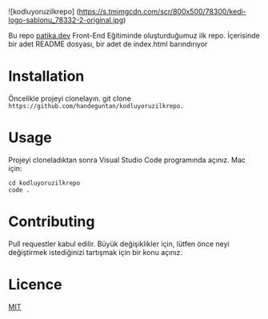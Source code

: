  ![kodluyoruzilkrepo] (https://s.tmimgcdn.com/scr/800x500/78300/kedi-logo-sablonu_78332-2-original.jpg)

Bu repo [patika.dev](https://academy.patika.dev/tr/courses/git/odev1) Front-End Eğitiminde oluşturduğumuz ilk repo. İçerisinde bir adet README dosyası, bir adet de index.html barındırıyor
# Installation
Öncelikle projeyi clonelayın. 
git clone `https://github.com/handeguntan/kodluyoruzilkrepo.`
# Usage
Projeyi cloneladıktan sonra Visual Studio Code programında açınız.
Mac için:  

```
cd kodluyoruzilkrepo
code .
```
# Contributing
Pull requestler kabul edilir. Büyük değişiklikler için, lütfen önce neyi değiştirmek istediğinizi tartışmak için bir konu açınız.
# Licence
[MIT](https://choosealicense.com/licenses/mit/)


